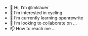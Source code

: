 - 👋 Hi, I’m @mklauer
- 👀 I’m interested in cycling 
- 🌱 I’m currently learning openrewrite
- 💞️ I’m looking to collaborate on ...
- 📫 How to reach me ...

<!---
mklauer/mklauer is a ✨ special ✨ repository because its `README.md` (this file) appears on your GitHub profile.
You can click the Preview link to take a look at your changes.
--->
